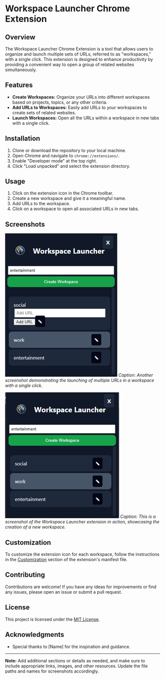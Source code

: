 # Workspace Launcher Chrome Extension

## Overview

The Workspace Launcher Chrome Extension is a tool that allows users to organize and launch multiple sets of URLs, referred to as "workspaces," with a single click. This extension is designed to enhance productivity by providing a convenient way to open a group of related websites simultaneously.

## Features

- **Create Workspaces:** Organize your URLs into different workspaces based on projects, topics, or any other criteria.
- **Add URLs to Workspaces:** Easily add URLs to your workspaces to create sets of related websites.
- **Launch Workspaces:** Open all the URLs within a workspace in new tabs with a single click.

## Installation

1. Clone or download the repository to your local machine.
2. Open Chrome and navigate to `chrome://extensions/`.
3. Enable "Developer mode" at the top right.
4. Click "Load unpacked" and select the extension directory.

## Usage

1. Click on the extension icon in the Chrome toolbar.
2. Create a new workspace and give it a meaningful name.
3. Add URLs to the workspace.
4. Click on a workspace to open all associated URLs in new tabs.

## Screenshots

![Workspace Launcher Screenshot 1](sc1.png)
_Caption: Another screenshot demonstrating the launching of multiple URLs in a workspace with a single click._

![Workspace Launcher Screenshot 2](sc2.png)
_Caption: This is a screenshot of the Workspace Launcher extension in action, showcasing the creation of a new workspace._

## Customization

To customize the extension icon for each workspace, follow the instructions in the [Customization](#customization) section of the extension's manifest file.

## Contributing

Contributions are welcome! If you have any ideas for improvements or find any issues, please open an issue or submit a pull request.

## License

This project is licensed under the [MIT License](LICENSE).

## Acknowledgments

- Special thanks to [Name] for the inspiration and guidance.

---

**Note:** Add additional sections or details as needed, and make sure to include appropriate links, images, and other resources. Update the file paths and names for screenshots accordingly.
